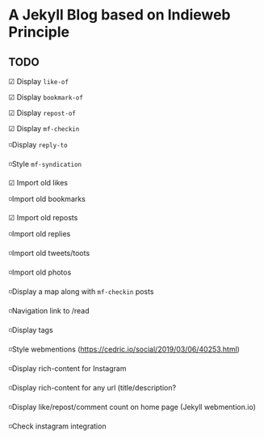 # A Jekyll Blog based on Indieweb Principle

## TODO

☑ Display `like-of`

☑ Display `bookmark-of`

☑ Display `repost-of`

☑ Display `mf-checkin`

◽Display `reply-to`

◽Style `mf-syndication`

☑ Import old likes

◽Import old bookmarks

☑ Import old reposts

◽Import old replies

◽Import old tweets/toots

◽Import old photos

◽Display a map along with `mf-checkin` posts

◽Navigation link to /read

◽Display tags

◽Style webmentions (https://cedric.io/social/2019/03/06/40253.html)

◽Display rich-content for Instagram

◽Display rich-content for any url (title/description?

◽Display like/repost/comment count on home page (Jekyll webmention.io)

◽Check instagram integration

